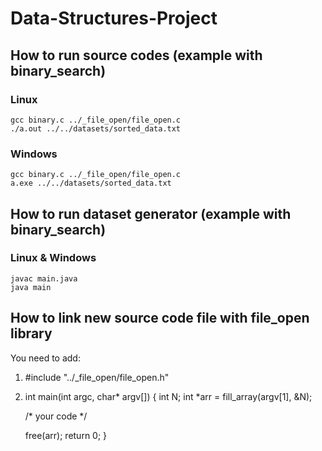 # Data-Structures-Project

## How to run source codes (example with binary_search)

### Linux
```
gcc binary.c ../_file_open/file_open.c
./a.out ../../datasets/sorted_data.txt
```
### Windows
```
gcc binary.c ../_file_open/file_open.c
a.exe ../../datasets/sorted_data.txt
```

## How to run dataset generator (example with binary_search)

### Linux & Windows
```
javac main.java
java main
```

## How to link new source code file with file_open library
You need to add:
1. #include "../_file_open/file_open.h"

2. int main(int argc, char* argv[]) {
	int N;
    int *arr = fill_array(argv[1], &N);
    
	/* your code */
	
    free(arr);
    return 0;
  }
